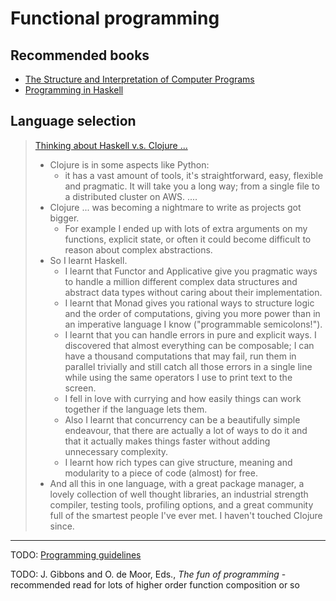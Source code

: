 # Functional programming

## Recommended books

- [The Structure and Interpretation of Computer Programs](https://web.mit.edu/6.001/6.037/sicp.pdf)
- [Programming in Haskell](http://www.cs.nott.ac.uk/~pszgmh/pih.html)

## Language selection

> [Thinking about Haskell v.s. Clojure ...](https://www.reddit.com/r/haskell/comments/2mr7ks/comment/cm6wd8p/?utm_source=share&utm_medium=web2x&context=3)
>
> - Clojure is in some aspects like Python:
>   - it has a vast amount of tools, it's straightforward, easy, flexible and pragmatic. It will take you a long way; from a single file to a distributed cluster on AWS. ....
> - Clojure ... was becoming a nightmare to write as projects got bigger.
>   - For example I ended up with lots of extra arguments on my functions, explicit state, or often it could become difficult to reason about complex abstractions.
> - So I learnt Haskell.
>   - I learnt that Functor and Applicative give you pragmatic ways to handle a million different complex data structures and abstract data types without caring about their implementation.
>   - I learnt that Monad gives you rational ways to structure logic and the order of computations, giving you more power than in an imperative language I know ("programmable semicolons!").
>   - I learnt that you can handle errors in pure and explicit ways. I discovered that almost everything can be composable; I can have a thousand computations that may fail, run them in parallel trivially and still catch all those errors in a single line while using the same operators I use to print text to the screen.
>   - I fell in love with currying and how easily things can work together if the language lets them.
>   - Also I learnt that concurrency can be a beautifully simple endeavour, that there are actually a lot of ways to do it and that it actually makes things faster without adding unnecessary complexity.
>   - I learnt how rich types can give structure, meaning and modularity to a piece of code (almost) for free.
> - And all this in one language, with a great package manager, a lovely collection of well thought libraries, an industrial strength compiler, testing tools, profiling options, and a great community full of the smartest people I've ever met. I haven't touched Clojure since.

---

TODO: [Programming guidelines](https://wiki.haskell.org/Programming_guidelines)

TODO: J. Gibbons and O. de Moor, Eds., *The fun of programming* - recommended read for lots of higher order function composition or so